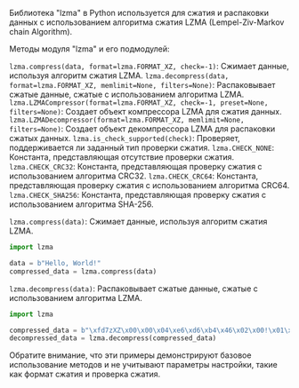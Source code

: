 Библиотека "lzma" в Python используется для сжатия и распаковки данных
с использованием алгоритма сжатия LZMA (Lempel-Ziv-Markov chain Algorithm).

Методы модуля "lzma" и его подмодулей:

`lzma.compress(data, format=lzma.FORMAT_XZ, check=-1)`: Сжимает данные, используя алгоритм сжатия LZMA.
`lzma.decompress(data, format=lzma.FORMAT_XZ, memlimit=None, filters=None)`: Распаковывает сжатые данные, сжатые с использованием алгоритма LZMA.
`lzma.LZMACompressor(format=lzma.FORMAT_XZ, check=-1, preset=None, filters=None)`: Создает объект компрессора LZMA для сжатия данных.
`lzma.LZMADecompressor(format=lzma.FORMAT_XZ, memlimit=None, filters=None)`: Создает объект декомпрессора LZMA для распаковки сжатых данных.
`lzma.is_check_supported(check)`: Проверяет, поддерживается ли заданный тип проверки сжатия.
`lzma.CHECK_NONE`: Константа, представляющая отсутствие проверки сжатия.
`lzma.CHECK_CRC32`: Константа, представляющая проверку сжатия с использованием алгоритма CRC32.
`lzma.CHECK_CRC64`: Константа, представляющая проверку сжатия с использованием алгоритма CRC64.
`lzma.CHECK_SHA256`: Константа, представляющая проверку сжатия с использованием алгоритма SHA-256.

`lzma.compress(data)`: Сжимает данные, используя алгоритм сжатия LZMA.

```python
import lzma

data = b"Hello, World!"
compressed_data = lzma.compress(data)
```

`lzma.decompress(data)`: Распаковывает сжатые данные, сжатые с использованием алгоритма LZMA.

```python
import lzma

compressed_data = b"\xfd7zXZ\x00\x00\x04\xe6\xd6\xb4\x46\x02\x00!\x01\x16\x00\x00\x00t/\xe5\xfd\x01\x00\x00\x00\xff\xff"
decompressed_data = lzma.decompress(compressed_data)
```

Обратите внимание, что эти примеры демонстрируют базовое использование методов
и не учитывают параметры настройки, такие как формат сжатия и проверка сжатия.
